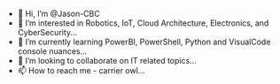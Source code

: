 - 👋 Hi, I’m @Jason-CBC
- 👀 I’m interested in Robotics, IoT, Cloud Architecture, Electronics, and CyberSecurity...
- 🌱 I’m currently learning PowerBI, PowerShell, Python and VisualCode console nuances...
- 💞️ I’m looking to collaborate on IT related topics...
- 📫 How to reach me - carrier owl...

<!---
Jason-CBC/Jason-CBC is a ✨ special ✨ repository because its `README.md` (this file) appears on your GitHub profile.
You can click the Preview link to take a look at your changes.
--->
